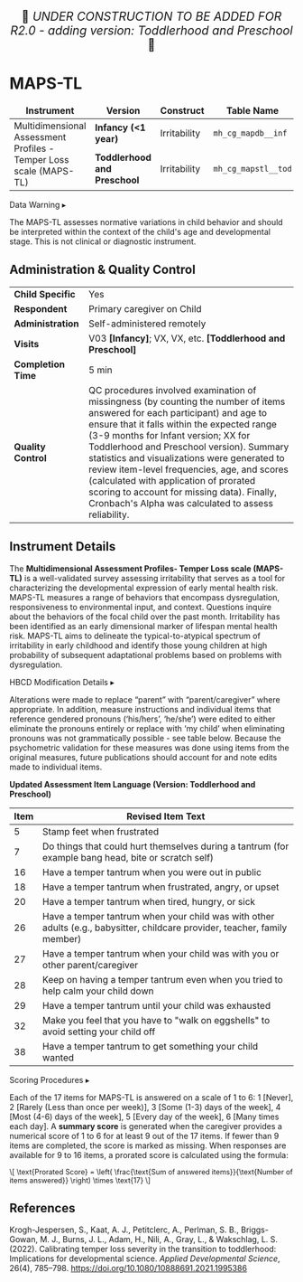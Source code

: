 <p style="text-align: center; font-size: 1.5em;">🚧 <i>UNDER CONSTRUCTION TO BE ADDED FOR R2.0 - adding version: Toddlerhood and Preschool</i> 🚧 </p>

# MAPS-TL

<table class="table-no-vertical-lines" style="width: 100%; border-collapse: collapse; table-layout: fixed;">
<thead>
<tr>
<td style="text-align: center;"><strong>Instrument</strong></td>
<td style="text-align: center;"><strong>Version</strong></td>
<td style="text-align: center;"><strong>Construct</strong></td>
<td style="text-align: center;"><strong>Table Name</strong></td>
</tr>
</thead>
<tbody>
<tr>
  <td rowspan="2" style="word-wrap: break-word; white-space: normal;">Multidimensional Assessment Profiles - Temper Loss scale (MAPS-TL)</td>
  <td><b>Infancy (&lt;1 year)</b></td>
  <td>Irritability</td>
  <td><code>mh_cg_mapdb__inf</code></td>
</tr>
<tr>
  <td><b>Toddlerhood and Preschool</b></td>
  <td>Irritability</td>
  <td><code>mh_cg_mapstl__tod</code></td>
</tr>
</tbody>
</table>

<div id="warning" class="warning-banner" onclick="toggleCollapse(this)">
    <span class="emoji"><i class="fas fa-exclamation-triangle"></i></span>
  <span class="text-with-link">
  <span class="text">Data Warning</i></span>
  <a class="anchor-link" href="#warning" title="Copy link">
  <i class="fa-solid fa-link"></i>
  </a>
  </span>
  <span class="arrow">▸</span>
</div>
<div class="warning-collapsible-content">
<p>The MAPS-TL assesses normative variations in child behavior and should be interpreted within the context of the child's age and developmental stage. This is not clinical or diagnostic instrument.</p>  
</div>

## Administration & Quality Control

<table class="table-no-vertical-lines" style="width: 100%; border-collapse: collapse; table-layout: fixed;">
<tbody>
<tr><td><b>Child Specific</b></td>
<td>Yes</td></tr>
<tr><td><b>Respondent</b></td>
<td>Primary caregiver on Child</td></tr>
<tr><td><b>Administration</b></td>
<td style="word-wrap: break-word; white-space: normal;">Self-administered remotely</td></tr>
<tr><td><b>Visits</b></td>
<td style="word-wrap: break-word; white-space: normal;">V03 <strong>[Infancy]</strong>; VX, VX, etc. <strong>[Toddlerhood and Preschool]</strong></td></tr>
<tr><td><b>Completion Time</b></td>
<td>5 min</td></tr>
<tr><td><b>Quality Control</b></td>
<td style="word-wrap: break-word; white-space: normal;">QC procedures involved examination of missingness (by counting the number of items answered for each participant) and age to ensure that it falls within the expected range (3-9 months for Infant version; XX for Toddlerhood and Preschool version). Summary statistics and visualizations were generated to review item-level frequencies, age, and scores (calculated with application of prorated scoring to account for missing data). Finally, Cronbach's Alpha was calculated to assess reliability.</td></tr>
</tbody>
</table>

## Instrument Details

The **Multidimensional Assessment Profiles- Temper Loss scale (MAPS-TL)** is a well-validated survey assessing irritability that serves as a tool for characterizing the developmental expression of early mental health risk. MAPS-TL measures a range of behaviors that encompass dysregulation, responsiveness to environmental input, and context. Questions inquire about the behaviors of the focal child over the past month. Irritability has been identified as an early dimensional marker of lifespan mental health risk. MAPS-TL aims to delineate the typical-to-atypical spectrum of irritability in early childhood and identify those young children at high probability of subsequent adaptational problems based on problems with dysregulation. 

<div id="hbcd-mod" class="table-banner" onclick="toggleCollapse(this)">
  <span class="emoji"><i class="fa fa-gear"></i></span>
  <span class="text-with-link">
  <span class="text">HBCD Modification Details</span>
  <a class="anchor-link" href="#hbcd-mod" title="Copy link">
  <i class="fa-solid fa-link"></i>
  </a>
  </span>
  <span class="arrow">▸</span>
</div>
<div class="table-collapsible-content">
<p>Alterations were made to replace “parent” with “parent/caregiver” where appropriate. In addition, measure instructions and individual items that reference gendered pronouns (‘his/hers’, ‘he/she’) were edited to either eliminate the pronouns entirely or replace with ‘my child’ when eliminating pronouns was not grammatically possible - see table below. Because the psychometric validation for these measures was done using items from the original measures, future publications should account for and note edits made to individual items.</p>
<p><b>Updated Assessment Item Language (Version: Toddlerhood and Preschool)</b></p>
<table class="compact-table-no-vertical-lines" style="width: 100%; border-collapse: collapse; table-layout: fixed;">
<thead>
  <tr>
  <th>Item</th>
  <th>Revised Item Text</th>
  </tr>
</thead>
<tbody>
<tr>
<td style="word-wrap: break-word; white-space: normal;">5</td>
<td style="word-wrap: break-word; white-space: normal;">Stamp feet when frustrated</td>
</tr>
<tr>
<td style="word-wrap: break-word; white-space: normal;">7</td>
<td style="word-wrap: break-word; white-space: normal;">Do things that could hurt themselves during a tantrum (for example bang head, bite or scratch self)</td>
</tr>
<tr>
<td style="word-wrap: break-word; white-space: normal;">16</td>
<td style="word-wrap: break-word; white-space: normal;">Have a temper tantrum when you were out in public</td>
</tr>
<tr>
<td style="word-wrap: break-word; white-space: normal;">18</td>
<td style="word-wrap: break-word; white-space: normal;">Have a temper tantrum when frustrated, angry, or upset</td>
</tr>
<tr>
<td style="word-wrap: break-word; white-space: normal;">20</td>
<td style="word-wrap: break-word; white-space: normal;">Have a temper tantrum when tired, hungry, or sick</td>
</tr>
<tr>
<td style="word-wrap: break-word; white-space: normal;">26</td>
<td style="word-wrap: break-word; white-space: normal;">Have a temper tantrum when your child was with other adults (e.g., babysitter, childcare provider, teacher, family member)</td>
</tr>
<tr>
<td style="word-wrap: break-word; white-space: normal;">27</td>
<td style="word-wrap: break-word; white-space: normal;">Have a temper tantrum when your child was with you or other parent/caregiver</td>
</tr>
<tr>
<td style="word-wrap: break-word; white-space: normal;">28</td>
<td style="word-wrap: break-word; white-space: normal;">Keep on having a temper tantrum even when you tried to help calm your child down</td>
</tr>
<tr>
<td style="word-wrap: break-word; white-space: normal;">29</td>
<td style="word-wrap: break-word; white-space: normal;">Have a temper tantrum until your child was exhausted</td>
</tr>
<tr>
<td style="word-wrap: break-word; white-space: normal;">32</td>
<td style="word-wrap: break-word; white-space: normal;">Make you feel that you have to "walk on eggshells" to avoid setting your child off</td>
</tr>
<tr>
<td style="word-wrap: break-word; white-space: normal;">38</td>
<td style="word-wrap: break-word; white-space: normal;">Have a temper tantrum to get something your child wanted</td>
</tr>
</tbody>
</table>
</div>

<div id="scoring" class="table-banner" onclick="toggleCollapse(this)">
  <span class="emoji"><i class="fa fa-calculator"></i></span>
  <span class="text-with-link">
  <span class="text">Scoring Procedures</span>
  <a class="anchor-link" href="#scoring" title="Copy link">
  <i class="fa-solid fa-link"></i>
  </a>
  </span>
  <span class="arrow">▸</span>
</div>
<div class="collapsible-content">
<p>Each of the 17 items for MAPS-TL is answered on a scale of 1 to 6: 1 [Never], 2 [Rarely (Less than once per week)], 3 [Some (1-3) days of the week], 4 [Most (4-6) days of the week], 5 [Every day of the week], 6 [Many times each day]. A <strong>summary score</strong> is generated when the caregiver provides a numerical score of 1 to 6 for at least 9 out of the 17 items. If fewer than 9 items are completed, the score is marked as missing. When responses are available for 9 to 16 items, a prorated score is calculated using the formula:
<p style="font-size: 0.9em;">
  \[
  \text{Prorated Score} = \left( \frac{\text{Sum of answered items}}{\text{Number of items answered}} \right) \times \text{17}
  \]
</p>
</div>

## References
<div class="references">
<p>Krogh-Jespersen, S., Kaat, A. J., Petitclerc, A., Perlman, S. B., Briggs-Gowan, M. J., Burns, J. L., Adam, H., Nili, A., Gray, L., &amp; Wakschlag, L. S. (2022). Calibrating temper loss severity in the transition to toddlerhood: Implications for developmental science. <em>Applied Developmental Science</em>, 26(4), 785–798. <a href="https://doi.org/10.1080/10888691.2021.1995386">https://doi.org/10.1080/10888691.2021.1995386</a></p>
</div>
<br>
